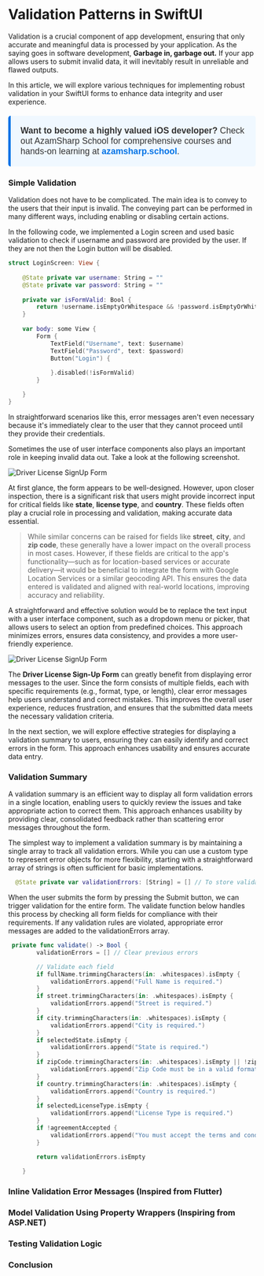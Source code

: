 # Validation Patterns in SwiftUI 

Validation is a crucial component of app development, ensuring that only accurate and meaningful data is processed by your application. As the saying goes in software development, **Garbage in, garbage out.** If your app allows users to submit invalid data, it will inevitably result in unreliable and flawed outputs.

In this article, we will explore various techniques for implementing robust validation in your SwiftUI forms to enhance data integrity and user experience.

<div style="
    background-color: #f0f8ff;
    border-left: 5px solid #0073e6;
    padding: 20px;
    border-radius: 5px;
    font-family: Arial, sans-serif;
    font-size: 1.1rem;
    color: #333;
    margin: 20px 0;
">
    <strong>Want to become a highly valued iOS developer?</strong> 
    Check out AzamSharp School for comprehensive courses and hands-on learning at 
    <a href="https://azamsharp.school" style="color: #0073e6; text-decoration: none; font-weight: bold;">azamsharp.school</a>.
</div>

### Simple Validation

Validation does not have to be complicated. The main idea is to convey to the users that their input is invalid. The conveying part can be performed in many different ways, including enabling or disabling certain actions.

In the following code, we implemented a Login screen and used basic validation to check if username and password are provided by the user. If they are not  then the Login button will be disabled. 

``` swift 
struct LoginScreen: View {
    
    @State private var username: String = ""
    @State private var password: String = ""
    
    private var isFormValid: Bool {
        return !username.isEmptyOrWhitespace && !password.isEmptyOrWhitespace
    }
    
    var body: some View {
        Form {
            TextField("Username", text: $username)
            TextField("Password", text: $password)
            Button("Login") {
                
            }.disabled(!isFormValid)
        }

    }
}
```

In straightforward scenarios like this, error messages aren't even necessary because it's immediately clear to the user that they cannot proceed until they provide their credentials.

Sometimes the use of user interface components also plays an important role in keeping invalid data out. Take a look at the following screenshot. 

![Driver License SignUp Form](../images/driver-lic-1.png)

At first glance, the form appears to be well-designed. However, upon closer inspection, there is a significant risk that users might provide incorrect input for critical fields like **state**, **license type**, and **country**. These fields often play a crucial role in processing and validation, making accurate data essential.

> While similar concerns can be raised for fields like **street**, **city**, and **zip code**, these generally have a lower impact on the overall process in most cases. However, if these fields are critical to the app's functionality—such as for location-based services or accurate delivery—it would be beneficial to integrate the form with Google Location Services or a similar geocoding API. This ensures the data entered is validated and aligned with real-world locations, improving accuracy and reliability.

A straightforward and effective solution would be to replace the text input with a user interface component, such as a dropdown menu or picker, that allows users to select an option from predefined choices. This approach minimizes errors, ensures data consistency, and provides a more user-friendly experience. 

![Driver License SignUp Form](../images/driv-lic-2.png)

The **Driver License Sign-Up Form** can greatly benefit from displaying error messages to the user. Since the form consists of multiple fields, each with specific requirements (e.g., format, type, or length), clear error messages help users understand and correct mistakes. This improves the overall user experience, reduces frustration, and ensures that the submitted data meets the necessary validation criteria.

In the next section, we will explore effective strategies for displaying a validation summary to users, ensuring they can easily identify and correct errors in the form. This approach enhances usability and ensures accurate data entry.

### Validation Summary 

A validation summary is an efficient way to display all form validation errors in a single location, enabling users to quickly review the issues and take appropriate action to correct them. This approach enhances usability by providing clear, consolidated feedback rather than scattering error messages throughout the form.

The simplest way to implement a validation summary is by maintaining a single array to track all validation errors. While you can use a custom type to represent error objects for more flexibility, starting with a straightforward array of strings is often sufficient for basic implementations.

``` swift 
  @State private var validationErrors: [String] = [] // To store validation error messages
```

When the user submits the form by pressing the Submit button, we can trigger validation for the entire form. The validate function below handles this process by checking all form fields for compliance with their requirements. If any validation rules are violated, appropriate error messages are added to the validationErrors array.

``` swift 
 private func validate() -> Bool {
        validationErrors = [] // Clear previous errors

        // Validate each field
        if fullName.trimmingCharacters(in: .whitespaces).isEmpty {
            validationErrors.append("Full Name is required.")
        }
        if street.trimmingCharacters(in: .whitespaces).isEmpty {
            validationErrors.append("Street is required.")
        }
        if city.trimmingCharacters(in: .whitespaces).isEmpty {
            validationErrors.append("City is required.")
        }
        if selectedState.isEmpty {
            validationErrors.append("State is required.")
        }
        if zipCode.trimmingCharacters(in: .whitespaces).isEmpty || !zipCode.isValidZipCode {
            validationErrors.append("Zip Code must be in a valid format (e.g., 12345 or 12345-6789).")
        }
        if country.trimmingCharacters(in: .whitespaces).isEmpty {
            validationErrors.append("Country is required.")
        }
        if selectedLicenseType.isEmpty {
            validationErrors.append("License Type is required.")
        }
        if !agreementAccepted {
            validationErrors.append("You must accept the terms and conditions.")
        }

        return validationErrors.isEmpty
        
    }
```



### Inline Validation Error Messages (Inspired from Flutter)

### Model Validation Using Property Wrappers (Inspiring from ASP.NET)

### Testing Validation Logic 

### Conclusion 